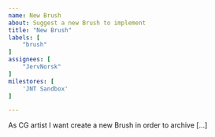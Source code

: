 ```yaml
---
name: New Brush
about: Suggest a new Brush to implement
title: "New Brush"
labels: [
    "brush"
]
assignees: [
    "JervNorsk"
]
milestores: [
    'JNT Sandbox'
]

---
```

As CG artist I want create a new Brush in order to archive [...]
